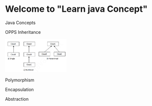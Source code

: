 <H1> Welcome to "Learn java Concept" </H1>
<P>Java Concepts </P>

OPPS
Inheritance 

[//]: # (![img.png]&#40;img.png&#41;)
<img src="img.png" alt="drawing" width="200"/>


Polymorphism

Encapsulation

Abstraction

